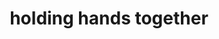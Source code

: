 ---
pid: llp418
title: holding hands together
location_transcription: Down Town
coordinates: "[-75.171340950753, 39.950424554343]"
zipcode: '19120'
gen_neighborhood: North Philadelphia
neighborhood: Logan,Olney
outside_phl: 
age: '13'
age_range: 13-19
instagram: 
image_file_name: llp_418.jpg
proposal_transcription: 
topic: Unity,Uplifting
topic_summary: 0, 0
type: Sculpture Statue
keywords_other: friends, holding hands, hands
credit: Omar AbuAli
image_labels: 
twitter: 
facebook: 
permalink: "/monuments/llp418/"
layout: item-page
---
